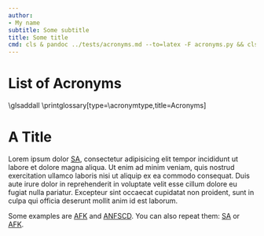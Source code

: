 ```yaml
---
author:
- My name
subtitle: Some subtitle
title: Some title
cmd: cls & pandoc ../tests/acronyms.md --to=latex -F acronyms.py && cls && pandoc ../tests/acronyms.md -s -F acronyms.py -H acronyms_header.tex --to=latex
---
```


# List of Acronyms

\glsaddall
\printglossary[type=\acronymtype,title=Acronyms]

# A Title

Lorem ipsum dolor [SA](acro "sit amet"), consectetur adipisicing elit
tempor incididunt ut labore et dolore magna aliqua. Ut enim ad minim veniam,
quis nostrud exercitation ullamco laboris nisi ut aliquip ex ea commodo
consequat. Duis aute irure dolor in reprehenderit in voluptate velit esse
cillum dolore eu fugiat nulla pariatur. Excepteur sint occaecat cupidatat non
proident, sunt in culpa qui officia deserunt mollit anim id est laborum.

Some examples are [AFK](acro "away from keyboard") and [ANFSCD](acro "and now for something completely different"). You can also repeat them: [SA](acro) or [AFK](acro).